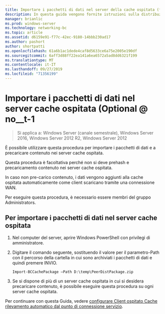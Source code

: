 ```yaml
---
title: Importare i pacchetti di dati nel server della cache ospitata (facoltativo)
description: In questa guida vengono fornite istruzioni sulla distribuzione di BranchCache in modalità cache ospitata sul computer che eseguono Windows Server 2016 e Windows 10
manager: brianlic
ms.prod: windows-server
ms.technology: networking-bc
ms.topic: article
ms.assetid: d6159e91-f77c-42ec-9180-14bbb230ad17
ms.author: pashort
author: shortpatti
ms.openlocfilehash: 61a6b1ac1dede4caf8d5633ce6a75e2005e190df
ms.sourcegitcommit: 6aff3d88ff22ea141a6ea6572a5ad8dd6321f199
ms.translationtype: MT
ms.contentlocale: it-IT
ms.lasthandoff: 09/27/2019
ms.locfileid: "71356199"
---
```

# <a name="import-data-packages-on-the-hosted-cache-server-optional"></a>Importare i pacchetti di dati nel server cache ospitata \(Optional @ no__t-1

>Si applica a: Windows Server (canale semestrale), Windows Server 2016, Windows Server 2012 R2, Windows Server 2012

È possibile utilizzare questa procedura per importare i pacchetti di dati e a precaricare contenuto nei server cache ospitata.

Questa procedura è facoltativa perché non si deve prehash e precaricamento contenuto nei server cache ospitata.

In caso non pre\-carico contenuto, i dati vengono aggiunti alla cache ospitata automaticamente come client scaricano tramite una connessione WAN.

Per eseguire questa procedura, è necessario essere membri del gruppo Administrators.

## <a name="to-import-data-packages-on-the-hosted-cache-server"></a>Per importare i pacchetti di dati nel server cache ospitata  

1. Nel computer del server, aprire Windows PowerShell con privilegi di amministratore.

2. Digitare il comando seguente, sostituendo il valore per il parametro-Path con il percorso della cartella in cui sono archiviati i pacchetti di dati e quindi premere INVIO.

    ```  
    Import-BCCachePackage –Path D:\temp\PeerDistPackage.zip
    ```  

3. Se si dispone di più di un server cache ospitata in cui si desidera precaricare contenuto, è possibile eseguire questa procedura su ogni server cache ospitata.

Per continuare con questa Guida, vedere [configurare Client ospitato Cache rilevamento automatico dal punto di connessione servizio](10-Bc-Client-By-Scp.md).
